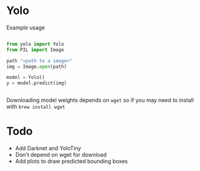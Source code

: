 # Yolo



Example usage


```python

from yolo import Yolo
from PIL import Image

path "<path to a image>"
img = Image.open(path)

model = Yolo()
y = model.predict(img)



```

Downloading model weights depends on  `wget` so if you may need to install with `brew install wget`


# Todo

* Add Darknet and YoloTiny
* Don't depend on wget for download
* Add plots to draw predicted bounding boxes
